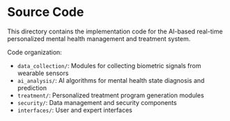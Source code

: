 # Source Code

This directory contains the implementation code for the AI-based real-time personalized mental health management and treatment system.

Code organization:
- `data_collection/`: Modules for collecting biometric signals from wearable sensors
- `ai_analysis/`: AI algorithms for mental health state diagnosis and prediction
- `treatment/`: Personalized treatment program generation modules
- `security/`: Data management and security components
- `interfaces/`: User and expert interfaces
